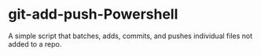 # git-add-push-Powershell
A simple script  that batches, adds, commits, and pushes individual files not added to a repo. 
